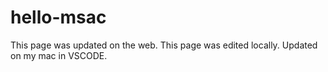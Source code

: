 # hello-msac
This page was updated on the web.
This page was edited locally.
Updated on my mac in VSCODE.
